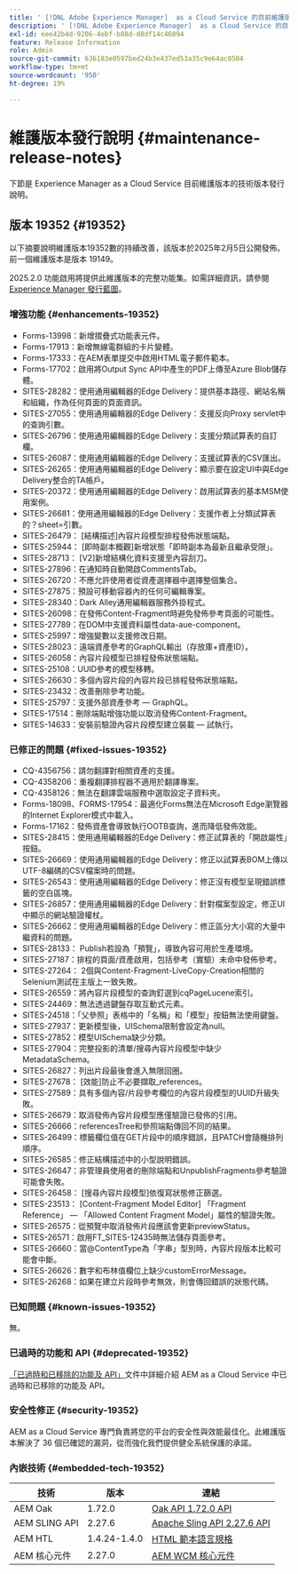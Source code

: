 ```yaml
---
title: ' [!DNL Adobe Experience Manager]  as a Cloud Service 的目前維護版本發行說明。'
description: ' [!DNL Adobe Experience Manager]  as a Cloud Service 的目前維護版本發行說明。'
exl-id: eee42b4d-9206-4ebf-b88d-d8df14c46094
feature: Release Information
role: Admin
source-git-commit: 636183e0597bed24b3e437ed53a35c9e64ac0504
workflow-type: tm+mt
source-wordcount: '950'
ht-degree: 19%

---
```



# 維護版本發行說明 {#maintenance-release-notes}

下節是 Experience Manager as a Cloud Service 目前維護版本的技術版本發行說明。

## 版本 19352 {#19352}

以下摘要說明維護版本19352數的持續改善，該版本於2025年2月5日公開發佈。 前一個維護版本是版本 19149。

2025.2.0 功能啟用將提供此維護版本的完整功能集。如需詳細資訊，請參閱 [Experience Manager 發行藍圖](https://experienceleague.adobe.com/zh-hant/docs/experience-manager-release-information/aem-release-updates/update-releases-roadmap)。

### 增強功能 {#enhancements-19352}

* Forms-13998：新增摺疊式功能表元件。
* Forms-17913：新增無線電群組的卡片變體。
* Forms-17333：在AEM表單提交中啟用HTML電子郵件範本。
* Forms-17702：啟用將Output Sync API中產生的PDF上傳至Azure Blob儲存體。
* SITES-28282：使用通用編輯器的Edge Delivery：提供基本路徑、網站名稱和組織，作為任何頁面的頁面資訊。
* SITES-27055：使用通用編輯器的Edge Delivery：支援反向Proxy servlet中的查詢引數。
* SITES-26796：使用通用編輯器的Edge Delivery：支援分類試算表的自訂欄。
* SITES-26087：使用通用編輯器的Edge Delivery：支援試算表的CSV匯出。
* SITES-26265：使用通用編輯器的Edge Delivery：顯示要在設定UI中與Edge Delivery整合的TA帳戶。
* SITES-20372：使用通用編輯器的Edge Delivery：啟用試算表的基本MSM使用案例。
* SITES-26681：使用通用編輯器的Edge Delivery：支援作者上分類試算表的？sheet=引數。
* SITES-26479： [結構描述]內容片段模型排程發佈狀態端點。
* SITES-25944： [即時副本概觀]新增狀態「即時副本為最新且繼承受限」。
* SITES-28713： [V2]新增結構化資料支援至內容刮刀。
* SITES-27896：在通知時自動開啟CommentsTab。
* SITES-26720：不應允許使用者從資產選擇器中選擇整個集合。
* SITES-27875：預設可移動容器內的任何可編輯專案。
* SITES-28340：Dark Alley通用編輯器服務外掛程式。
* SITES-26098：在發佈Content-Fragment時避免發佈參考頁面的可能性。
* SITES-27789：在DOM中支援資料屬性data-aue-component。
* SITES-25997：增強變數以支援修改日期。
* SITES-28023：遠端資產參考的GraphQL輸出（存放庫+資產ID）。
* SITES-26058：內容片段模型已排程發佈狀態端點。
* SITES-25108：UUID參考的模型移轉。
* SITES-26630：多個內容片段的內容片段已排程發佈狀態端點。
* SITES-23432：改善刪除參考功能。
* SITES-25797：支援外部資產參考 — GraphQL。
* SITES-17514：刪除端點增強功能以取消發佈Content-Fragment。
* SITES-14633：安裝前驗證內容片段模型建立裝載 — 試執行。

### 已修正的問題 {#fixed-issues-19352}

* CQ-4356756：請勿翻譯對相關資產的支援。
* CQ-4358206：重複翻譯排程器不適用於翻譯專案。
* CQ-4358126：無法在翻譯雲端服務中選取設定子資料夾。
* Forms-18098、FORMS-17954：最適化Forms無法在Microsoft Edge瀏覽器的Internet Explorer模式中載入。
* Forms-17162：發佈資產會導致執行OOTB查詢，進而降低發佈效能。
* SITES-28415：使用通用編輯器的Edge Delivery：修正試算表的「開啟屬性」按鈕。
* SITES-26669：使用通用編輯器的Edge Delivery：修正以試算表BOM上傳以UTF-8編碼的CSV檔案時的問題。
* SITES-26543：使用通用編輯器的Edge Delivery：修正沒有模型呈現錯誤標籤的空白區塊。
* SITES-26857：使用通用編輯器的Edge Delivery：針對檔案型設定，修正UI中顯示的網站驗證權杖。
* SITES-26662：使用通用編輯器的Edge Delivery：修正區分大小寫的大量中繼資料的問題。
* SITES-28133： Publish若設為「預覽」，導致內容可用於生產環境。
* SITES-27187：排程的頁面/資產啟用，包括參考（實驗）未命中發佈參考。
* SITES-27264： 2個與Content-Fragment-LiveCopy-Creation相關的Selenium測試在主版上一致失敗。
* SITES-26559：將內容片段模型的查詢釘選到cqPageLucene索引。
* SITES-24469：無法透過鍵盤存取互動式元素。
* SITES-24518：「父參照」表格中的「名稱」和「模型」按鈕無法使用鍵盤。
* SITES-27937：更新模型後，UISchema限制會設定為null。
* SITES-27852：模型UISchema缺少分類。
* SITES-27904：完整投影的清單/搜尋內容片段模型中缺少MetadataSchema。
* SITES-26827：列出片段最後會進入無限回圈。
* SITES-27678： [效能]防止不必要擷取_references。
* SITES-27589：具有多個內容/片段參考欄位的內容片段模型的UUID升級失敗。
* SITES-26679：取消發佈內容片段模型應僅驗證已發佈的引用。
* SITES-26666：referencesTree和參照端點傳回不同的結果。
* SITES-26499：標籤欄位值在GET片段中的順序錯誤，且PATCH會隨機排列順序。
* SITES-26585：修正結構描述中的小型說明錯誤。
* SITES-26647：非管理員使用者的刪除端點和UnpublishFragments參考驗證可能會失敗。
* SITES-26458： [搜尋內容片段模型]依復寫狀態修正篩選。
* SITES-23513： [Content-Fragment Model Editor] 「Fragment Reference」 — 「Allowed Content Fragment Model」屬性的驗證失敗。
* SITES-26575：從預覽中取消發佈片段應該會更新previewStatus。
* SITES-26571：啟用FT_SITES-12435時無法儲存頁面參考。
* SITES-26660：當@ContentType為「字串」型別時，內容片段版本比較可能會中斷。
* SITES-26626：數字和布林值欄位上缺少customErrorMessage。
* SITES-26268：如果在建立片段時參考無效，則會傳回錯誤的狀態代碼。

### 已知問題 {#known-issues-19352}

無。

### 已過時的功能和 API {#deprecated-19352}

[「已過時和已移除的功能及 API」](/help/release-notes/deprecated-removed-features.md)文件中詳細介紹 AEM as a Cloud Service 中已過時和已移除的功能及 API。

### 安全性修正 {#security-19352}

AEM as a Cloud Service 專門負責將您的平台的安全性與效能最佳化。此維護版本解決了 36 個已確認的漏洞，從而強化我們提供健全系統保護的承諾。

### 內嵌技術 {#embedded-tech-19352}

| 技術 | 版本 | 連結 |
|---|---|---|
| AEM Oak | 1.72.0 | [Oak API 1.72.0 API](https://www.javadoc.io/doc/org.apache.jackrabbit/oak-api/1.72.0/index.html) |
| AEM SLING API | 2.27.6 | [Apache Sling API 2.27.6 API](https://www.javadoc.io/doc/org.apache.sling/org.apache.sling.api/latest/index.html) |
| AEM HTL | 1.4.24-1.4.0 | [HTML 範本語言規格](https://github.com/adobe/htl-spec) |
| AEM 核心元件 | 2.27.0 | [AEM WCM 核心元件](https://github.com/adobe/aem-core-wcm-components) |
